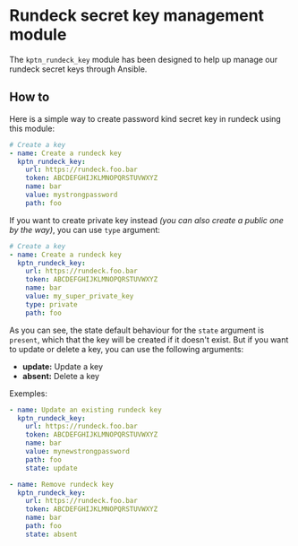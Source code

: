 # Rundeck secret key management module

The `kptn_rundeck_key` module has been designed to help up manage our rundeck secret keys through Ansible.

## How to

Here is a simple way to create password kind secret key in rundeck using this module:
```yaml
# Create a key
- name: Create a rundeck key
  kptn_rundeck_key:
    url: https://rundeck.foo.bar
    token: ABCDEFGHIJKLMNOPQRSTUVWXYZ
    name: bar
    value: mystrongpassword
    path: foo
```

If you want to create private key instead _(you can also create a public one by the way)_, you can use `type` argument:
```yaml
# Create a key
- name: Create a rundeck key
  kptn_rundeck_key:
    url: https://rundeck.foo.bar
    token: ABCDEFGHIJKLMNOPQRSTUVWXYZ
    name: bar
    value: my_super_private_key
    type: private
    path: foo
```

As you can see, the state default behaviour for the `state` argument is `present`, which that the key will be created if it doesn't exist. But if you want to update or delete a key, you can use the following arguments:
* **update:** Update a key
* **absent:** Delete a key

Exemples:
```yaml
- name: Update an existing rundeck key
  kptn_rundeck_key:
    url: https://rundeck.foo.bar
    token: ABCDEFGHIJKLMNOPQRSTUVWXYZ
    name: bar
    value: mynewstrongpassword
    path: foo
    state: update

- name: Remove rundeck key
  kptn_rundeck_key:
    url: https://rundeck.foo.bar
    token: ABCDEFGHIJKLMNOPQRSTUVWXYZ
    name: bar
    path: foo
    state: absent
```
